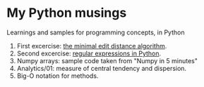 # My Python musings
Learnings and samples for programming concepts, in Python

1. First excercise: [the minimal edit distance algorithm](./docs/01-minimal-edit-distance.md).
1. Second excercise: [regular expressions in Python](./docs/01-regular-expressions.md).
2. Numpy arrays: sample code taken from "Numpy in 5 minutes"
3. Analytics/01: measure of central tendency and dispersion.  
4. Big-O notation for methods.